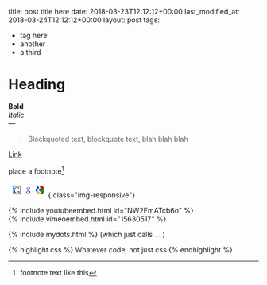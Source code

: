 title: post title here
date: 2018-03-23T12:12:12+00:00
last_modified_at: 2018-03-24T12:12:12+00:00
layout: post
tags:
  - tag here
  - another
  - a third
  
  
# Heading  
**Bold**  
_Italic_  
&mdash;  
> Blockquoted text, blockquote text, blah blah blah  
  
[Link](http://www.sallonoroff.co.uk/)  
  
place a footnote[^fn-reference]  
[^fn-reference]: footnote text like this  

![title or alt text here](/images/googlefavicons.png){:class="img-responsive"}  
  
{% include youtubeembed.html id="NW2EmATcb6o" %}  
{% include vimeoembed.html id="15630517" %}  

{% include mydots.html %}  (which just calls <span style="color: #c0c0c0;">&#8230;</span> )
  
{% highlight css %}
Whatever code, not just css
{% endhighlight %}
